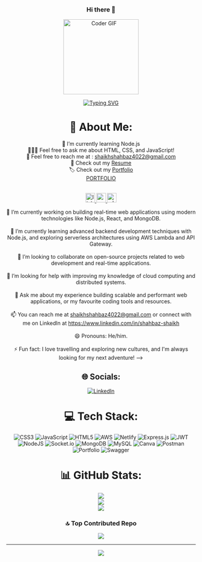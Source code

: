 <div align="center">
  

  

### Hi there 👋

<div align="center">
  <img alt="Coder GIF" height=200  src="https://images.squarespace-cdn.com/content/v1/5769fc401b631bab1addb2ab/1541580611624-TE64QGKRJG8SWAIUS7NS/ke17ZwdGBToddI8pDm48kPoswlzjSVMM-SxOp7CV59BZw-zPPgdn4jUwVcJE1ZvWQUxwkmyExglNqGp0IvTJZamWLI2zvYWH8K3-s_4yszcp2ryTI0HqTOaaUohrI8PI6FXy8c9PWtBlqAVlUS5izpdcIXDZqDYvprRqZ29Pw0o/coding-freak.gif"/>
</div>

[![Typing SVG](https://readme-typing-svg.demolab.com?font=Fira+Code&pause=1000&color=1F34F7&width=435&lines=Hi+!+I+Am+Shahbaz+Shaikh;I+Am+a+Full+Stack+Web+developer)](https://git.io/typing-svg)

# 💫 About Me:

📖 I’m currently learning Node.js<br>🙋🏻‍♂️ Feel free to ask me about HTML, CSS, and JavaScript!<br>📧 Feel free to reach me at : shaikhshahbaz4022@gmail.com<br>📄 Check out my [Resume](https://drive.google.com/file/d/18YruthNnkt_vGGuaWPg_JDWwC2UTBNBt/view?usp=share_link)<br>🏷️ Check out my [Portfolio](https://shaikhshahbaz4022.github.io)<br>
  <a href="https://shaikhshahbaz4022.github.io/">PORTFOLIO</a>
  
    
  <br clear="both">

<div align="center">
  <a href="https://www.linkedin.com/in/shahbazshaikh4022/" target="_blank">
    <img src="https://img.shields.io/static/v1?message=LinkedIn&logo=linkedin&label=&color=0077B5&logoColor=white&labelColor=&style=for-the-badge" height="25" alt="linkedin logo"  />
  </a>
  <a href="shaikhshahbaz4022@gmail.com" target="_blank">
    <img src="https://img.shields.io/static/v1?message=Gmail&logo=gmail&label=&color=D14836&logoColor=white&labelColor=&style=for-the-badge" height="25" alt="gmail logo"  />
  </a>
  
  <a href="https://wa.me/8805994022" target="_blank">
    <img src="https://img.shields.io/static/v1?message=Whatsapp&logo=whatsapp&label=&color=25D366&logoColor=white&labelColor=&style=for-the-badge" height="25" alt="whatsapp logo"  />
  </a>
</div>
  



🔭 I’m currently working on building real-time web applications using modern technologies like Node.js, React, and MongoDB.<br><br>🌱 I’m currently learning advanced backend development techniques with Node.js, and exploring serverless architectures using AWS Lambda and API Gateway.<br><br>👯 I’m looking to collaborate on open-source projects related to web development and real-time applications.<br><br>🤔 I’m looking for help with improving my knowledge of cloud computing and distributed systems.<br><br>💬 Ask me about my experience building scalable and performant web applications, or my favourite coding tools and resources.<br><br>📫 You can reach me at shaikhshahbaz4022@gmail.com or connect with me on LinkedIn at https://www.linkedin.com/in/shahbaz-shaikh<br><br>😄 Pronouns: He/him.<br><br>⚡ Fun fact: I love travelling and exploring new cultures, and I'm always looking for my next adventure! -->


  
  
## 🌐 Socials:
 
[![LinkedIn](https://img.shields.io/badge/LinkedIn-%230077B5.svg?logo=linkedin&logoColor=white)](https://linkedin.com/in/shahbazshaikh4022) 

# 💻 Tech Stack:
![CSS3](https://img.shields.io/badge/css3-%231572B6.svg?style=plastic&logo=css3&logoColor=white) ![JavaScript](https://img.shields.io/badge/javascript-%23323330.svg?style=plastic&logo=javascript&logoColor=%23F7DF1E) ![HTML5](https://img.shields.io/badge/html5-%23E34F26.svg?style=plastic&logo=html5&logoColor=white) ![AWS](https://img.shields.io/badge/AWS-%23FF9900.svg?style=plastic&logo=amazon-aws&logoColor=white) ![Netlify](https://img.shields.io/badge/netlify-%23000000.svg?style=plastic&logo=netlify&logoColor=#00C7B7) ![Express.js](https://img.shields.io/badge/express.js-%23404d59.svg?style=plastic&logo=express&logoColor=%2361DAFB) ![JWT](https://img.shields.io/badge/JWT-black?style=plastic&logo=JSON%20web%20tokens) ![NodeJS](https://img.shields.io/badge/node.js-6DA55F?style=plastic&logo=node.js&logoColor=white) ![Socket.io](https://img.shields.io/badge/Socket.io-black?style=plastic&logo=socket.io&badgeColor=010101) ![MongoDB](https://img.shields.io/badge/MongoDB-%234ea94b.svg?style=plastic&logo=mongodb&logoColor=white) ![MySQL](https://img.shields.io/badge/mysql-%2300f.svg?style=plastic&logo=mysql&logoColor=white) ![Canva](https://img.shields.io/badge/Canva-%2300C4CC.svg?style=plastic&logo=Canva&logoColor=white) ![Postman](https://img.shields.io/badge/Postman-FF6C37?style=plastic&logo=postman&logoColor=white) ![Portfolio](https://img.shields.io/badge/Portfolio-%23000000.svg?style=plastic&logo=firefox&logoColor=#FF7139) ![Swagger](https://img.shields.io/badge/-Swagger-%23Clojure?style=plastic&logo=swagger&logoColor=white)
# 📊 GitHub Stats:
![](https://github-readme-stats.vercel.app/api?username=shaikhshahbaz4022&theme=highcontrast&hide_border=false&include_all_commits=true&count_private=true)<br/>
![](https://github-readme-streak-stats.herokuapp.com/?user=shaikhshahbaz4022&theme=highcontrast&hide_border=false)<br/>
![](https://github-readme-stats.vercel.app/api/top-langs/?username=shaikhshahbaz4022&theme=highcontrast&hide_border=false&include_all_commits=true&count_private=true&layout=compact)

### 🔝 Top Contributed Repo
![](https://github-contributor-stats.vercel.app/api?username=shaikhshahbaz4022&limit=5&theme=dark&combine_all_yearly_contributions=true)

---
[![](https://visitcount.itsvg.in/api?id=shaikhshahbaz4022&icon=1&color=2)](https://visitcount.itsvg.in)

<!-- Proudly created with GPRM ( https://gprm.itsvg.in ) -->
  </div>
